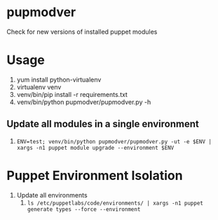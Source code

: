 # pupmodver
Check for new versions of installed puppet modules

# Usage
1. yum install python-virtualenv
1. virtualenv venv
1. venv/bin/pip install -r requirements.txt
1. venv/bin/python pupmodver/pupmodver.py -h

## Update all modules in a single environment
1. `ENV=test; venv/bin/python pupmodver/pupmodver.py -ut -e $ENV | xargs -n1 puppet module upgrade --environment $ENV`

# Puppet Environment Isolation
1. Update all environments
   1. `ls /etc/puppetlabs/code/environments/ | xargs -n1 puppet generate types --force --environment`

